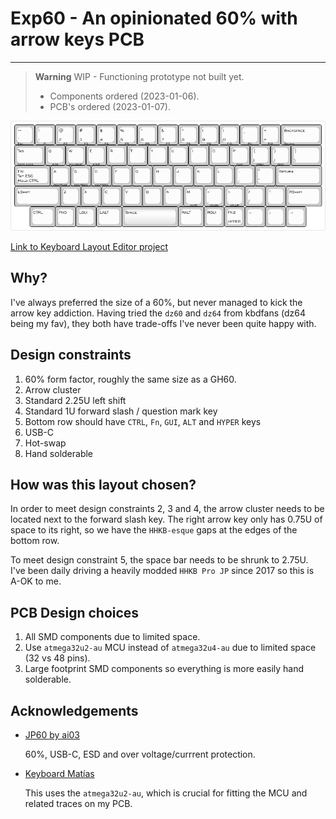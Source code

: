# Exp60 - An opinionated 60% with arrow keys PCB

---

> **Warning** WIP - Functioning prototype not built yet.
>
> - Components ordered (2023-01-06).
> - PCB's ordered (2023-01-07).

![Exp60 Layout](exp60.png "Exp60 Layout")

[Link to Keyboard Layout Editor project](http://www.keyboard-layout-editor.com/#/gists/84f70adc6e3be321baacc794c3d78efd)

## Why?

I've always preferred the size of a 60%, but never managed to kick the arrow key addiction. Having tried the `dz60` and `dz64` from kbdfans (dz64 being my fav), they both have trade-offs I've never been quite happy with.

## Design constraints

1. 60% form factor, roughly the same size as a GH60.
2. Arrow cluster
3. Standard 2.25U left shift
4. Standard 1U forward slash / question mark key
5. Bottom row should have `CTRL`, `Fn`, `GUI`, `ALT` and `HYPER` keys
6. USB-C
7. Hot-swap
8. Hand solderable

## How was this layout chosen?

In order to meet design constraints 2, 3 and 4, the arrow cluster needs to be located next to the forward slash key. The right arrow key only has 0.75U of space to its right, so we have the `HHKB-esque` gaps at the edges of the bottom row.

To meet design constraint 5, the space bar needs to be shrunk to 2.75U. I've been daily driving a heavily modded `HHKB Pro JP` since 2017 so this is A-OK to me.

## PCB Design choices

1. All SMD components due to limited space.
2. Use `atmega32u2-au` MCU instead of `atmega32u4-au` due to limited space (32 vs 48 pins).
3. Large footprint SMD components so everything is more easily hand solderable.

## Acknowledgements

- [JP60 by ai03](https://github.com/ai03-2725/JP60)

  60%, USB-C, ESD and over voltage/currrent protection.

- [Keyboard Matías](https://github.com/nstrappazzonc/keyboard)

  This uses the `atmega32u2-au`, which is crucial for fitting the MCU and related traces on my PCB.
